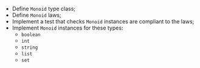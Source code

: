 - Define `Monoid` type class;
- Define `Monoid` laws;
- Implement a test that checks `Monoid` instances are compliant to the laws;
- Implement `Monoid` instances for these types:
  - `boolean`
  - `int`
  - `string`
  - `list`
  - `set`
